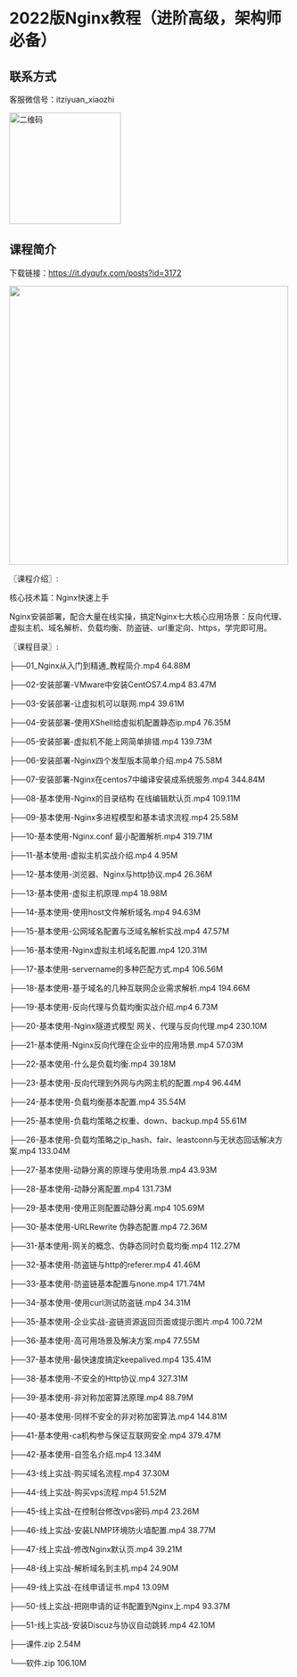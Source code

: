 # 2022版Nginx教程（进阶高级，架构师必备）

## 联系方式

客服微信号：itziyuan_xiaozhi

<img src="https://ziyuanyun.oss-cn-guangzhou.aliyuncs.com/common/20240614073449/666b82192834a.jpg" width="200" height="200" alt="二维码">

## 课程简介

下载链接：https://it.dyqufx.com/posts?id=3172

<img src="https://ziyuanyun.oss-cn-guangzhou.aliyuncs.com/yun/20240515185033/66449379f2838.jpg" width="500" alt="">

  〖课程介绍〗:

 核心技术篇：Nginx快速上手

 Nginx安装部署，配合大量在线实操，搞定Nginx七大核心应用场景：反向代理、虚拟主机、域名解析、负载均衡、防盗链、url重定向、https，学完即可用。

 〖课程目录〗:

 ├──01_Nginx从入门到精通_教程简介.mp4 64.88M

 ├──02-安装部署-VMware中安装CentOS7.4.mp4 83.47M

 ├──03-安装部署-让虚拟机可以联网.mp4 39.61M

 ├──04-安装部署-使用XShell给虚拟机配置静态ip.mp4 76.35M

 ├──05-安装部署-虚拟机不能上网简单排错.mp4 139.73M

 ├──06-安装部署-Nginx四个发型版本简单介绍.mp4 75.58M

 ├──07-安装部署-Nginx在centos7中编译安装成系统服务.mp4 344.84M

 ├──08-基本使用-Nginx的目录结构 在线编辑默认页.mp4 109.11M

 ├──09-基本使用-Nginx多进程模型和基本请求流程.mp4 25.58M

 ├──10-基本使用-Nginx.conf 最小配置解析.mp4 319.71M

 ├──11-基本使用-虚拟主机实战介绍.mp4 4.95M

 ├──12-基本使用-浏览器、Nginx与http协议.mp4 26.36M

 ├──13-基本使用-虚拟主机原理.mp4 18.98M

 ├──14-基本使用-使用host文件解析域名.mp4 94.63M

 ├──15-基本使用-公网域名配置与泛域名解析实战.mp4 47.57M

 ├──16-基本使用-Nginx虚拟主机域名配置.mp4 120.31M

 ├──17-基本使用-servername的多种匹配方式.mp4 106.56M

 ├──18-基本使用-基于域名的几种互联网企业需求解析.mp4 194.66M

 ├──19-基本使用-反向代理与负载均衡实战介绍.mp4 6.73M

 ├──20-基本使用-Nginx隧道式模型 网关、代理与反向代理.mp4 230.10M

 ├──21-基本使用-Nginx反向代理在企业中的应用场景.mp4 57.03M

 ├──22-基本使用-什么是负载均衡.mp4 39.18M

 ├──23-基本使用-反向代理到外网与内网主机的配置.mp4 96.44M

 ├──24-基本使用-负载均衡基本配置.mp4 35.54M

 ├──25-基本使用-负载均策略之权重、down、backup.mp4 55.61M

 ├──26-基本使用-负载均策略之ip_hash、fair、leastconn与无状态回话解决方案.mp4 133.04M

 ├──27-基本使用-动静分离的原理与使用场景.mp4 43.93M

 ├──28-基本使用-动静分离配置.mp4 131.73M

 ├──29-基本使用-使用正则配置动静分离.mp4 105.69M

 ├──30-基本使用-URLRewrite 伪静态配置.mp4 72.36M

 ├──31-基本使用-网关的概念、伪静态同时负载均衡.mp4 112.27M

 ├──32-基本使用-防盗链与http的referer.mp4 41.46M

 ├──33-基本使用-防盗链基本配置与none.mp4 171.74M

 ├──34-基本使用-使用curl测试防盗链.mp4 34.31M

 ├──35-基本使用-企业实战-盗链资源返回页面或提示图片.mp4 100.72M

 ├──36-基本使用-高可用场景及解决方案.mp4 77.55M

 ├──37-基本使用-最快速度搞定keepalived.mp4 135.41M

 ├──38-基本使用-不安全的Http协议.mp4 327.31M

 ├──39-基本使用-非对称加密算法原理.mp4 88.79M

 ├──40-基本使用-同样不安全的非对称加密算法.mp4 144.81M

 ├──41-基本使用-ca机构参与保证互联网安全.mp4 379.47M

 ├──42-基本使用-自签名介绍.mp4 13.34M

 ├──43-线上实战-购买域名流程.mp4 37.30M

 ├──44-线上实战-购买vps流程.mp4 51.52M

 ├──45-线上实战-在控制台修改vps密码.mp4 23.26M

 ├──46-线上实战-安装LNMP环境防火墙配置.mp4 38.77M

 ├──47-线上实战-修改Nginx默认页.mp4 39.21M

 ├──48-线上实战-解析域名到主机.mp4 24.90M

 ├──49-线上实战-在线申请证书.mp4 13.09M

 ├──50-线上实战-把刚申请的证书配置到Nginx上.mp4 93.37M

 ├──51-线上实战-安装Discuz与协议自动跳转.mp4 42.10M

 ├──课件.zip 2.54M

 └──软件.zip 106.10M

  
